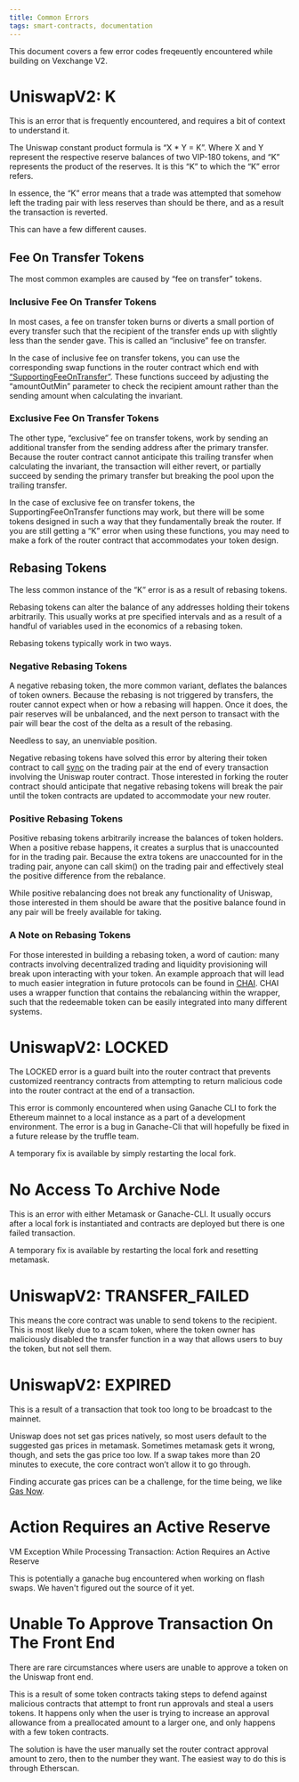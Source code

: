 ```yaml
---
title: Common Errors
tags: smart-contracts, documentation
---
```


This document covers a few error codes freqeuently encountered while building on Vexchange V2.

# UniswapV2: K

This is an error that is frequently encountered, and requires a bit of context to understand it.

The Uniswap constant product formula is “X * Y = K”. Where X and Y represent the respective reserve balances of two VIP-180 tokens, and “K” represents the product of the reserves. It is this “K” to which the “K” error refers.

In essence, the “K” error means that a trade was attempted that somehow left the trading pair with less reserves than should be there, and as a result the transaction is reverted. 

This can have a few different causes. 

## Fee On Transfer Tokens 

The most common examples are caused by “fee on transfer” tokens. 

### Inclusive Fee On Transfer Tokens

In most cases, a fee on transfer token burns or diverts a small portion of every transfer such that the recipient of the transfer ends up with slightly less than the sender gave. This is called an “inclusive” fee on transfer.

In the case of inclusive fee on transfer tokens, you can use the corresponding swap functions in the router contract which end with [“SupportingFeeOnTransfer”](https://uniswap.org/docs/v2/smart-contracts/router02/#swapexacttokensfortokenssupportingfeeontransfertokens). These functions succeed by adjusting the “amountOutMin” parameter to check the recipient amount rather than the sending amount when calculating the invariant.

### Exclusive Fee On Transfer Tokens

The other type, “exclusive” fee on transfer tokens, work by sending an additional transfer from the sending address after the primary transfer. Because the router contract cannot anticipate this trailing transfer when calculating the invariant, the transaction will either revert, or partially succeed by sending the primary transfer but breaking the pool upon the trailing transfer. 

In the case of exclusive fee on transfer tokens, the SupportingFeeOnTransfer functions may work, but there will be some tokens designed in such a way that they fundamentally break the router. If you are still getting a “K” error when using these functions, you may need to make a fork of the router contract that accommodates your token design. 

## Rebasing Tokens

The less common instance of the “K” error is as a result of rebasing tokens.

Rebasing tokens can alter the balance of any addresses holding their tokens arbitrarily. This usually works at pre specified intervals and as a result of a handful of variables used in the economics of a rebasing token. 

Rebasing tokens typically work in two ways.

### Negative Rebasing Tokens

A negative rebasing token, the more common variant, deflates the balances of token owners. Because the rebasing is not triggered by transfers, the router cannot expect when or how a rebasing will happen. Once it does, the pair reserves will be unbalanced, and the next person to transact with the pair will bear the cost of the delta as a result of the rebasing. 

Needless to say, an unenviable position.

Negative rebasing tokens have solved this error by altering their token contract to call [sync](https://uniswap.org/docs/v2/smart-contracts/pair/#sync) on the trading pair at the end of every transaction involving the Uniswap router contract. Those interested in forking the router contract should anticipate that negative rebasing tokens will break the pair until the token contracts are updated to accommodate your new router. 

### Positive Rebasing Tokens 

Positive rebasing tokens arbitrarily increase the balances of token holders. When a positive rebase happens, it creates a surplus that is unaccounted for in the trading pair. Because the extra tokens are unaccounted for in the trading pair, anyone can call skim() on the trading pair and effectively steal the positive difference from the rebalance. 

While positive rebalancing does not break any functionality of Uniswap, those interested in them should be aware that the positive balance found in any pair will be freely available for taking.

### A Note on Rebasing Tokens

For those interested in building a rebasing token, a word of caution: many contracts involving decentralized trading and liquidity provisioning will break upon interacting with your token. An example approach that will lead to much easier integration in future protocols can be found in [CHAI](https://chai.money/about.html). CHAI uses a wrapper function that contains the rebalancing within the wrapper, such that the redeemable token can be easily integrated into many different systems.

# UniswapV2: LOCKED

The LOCKED error is a guard built into the router contract that prevents customized reentrancy contracts from attempting to return malicious code into the router contract at the end of a transaction.

This error is commonly encountered when using Ganache CLI to fork the Ethereum mainnet to a local instance as a part of a development environment. The error is a bug in Ganache-Cli that will hopefully be fixed in a future release by the truffle team. 

A temporary fix is available by simply restarting the local fork.


# No Access To Archive Node

This is an error with either Metamask or Ganache-CLI. It usually occurs after a local fork is instantiated and contracts are deployed but there is one failed transaction.

A temporary fix is available by restarting the local fork and resetting metamask.


# UniswapV2: TRANSFER_FAILED

This means the core contract was unable to send tokens to the recipient. This is most likely due to a scam token, where the token owner has maliciously disabled the transfer function in a way that allows users to buy the token, but not sell them. 

# UniswapV2: EXPIRED

This is a result of a transaction that took too long to be broadcast to the mainnet. 

Uniswap does not set gas prices natively, so most users default to the suggested gas prices in metamask. Sometimes metamask gets it wrong, though, and sets the gas price too low. If a swap takes more than 20 minutes to execute, the core contract won’t allow it to go through.

Finding accurate gas prices can be a challenge, for the time being, we like [Gas Now](https://www.gasnow.org/).

# Action Requires an Active Reserve

VM Exception While Processing Transaction: Action Requires an Active Reserve

This is potentially a ganache bug encountered when working on flash swaps. We haven't figured out the source of it yet. 

# Unable To Approve Transaction On The Front End 

There are rare circumstances where users are unable to approve a token on the Uniswap front end. 

This is a result of some token contracts taking steps to defend against malicious contracts that attempt to front run approvals and steal a users tokens. It happens only when the user is trying to increase an approval allowance from a preallocated amount to a larger one, and only happens with a few token contracts.

The solution is have the user manually set the router contract approval amount to zero, then to the number they want. The easiest way to do this is through Etherscan. 

